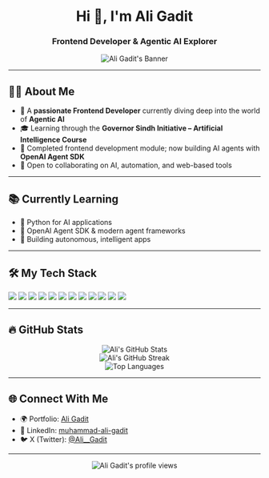 <h1 align="center">Hi 👋, I'm Ali Gadit</h1>
<h3 align="center">Frontend Developer & Agentic AI Explorer</h3>

<p align="center">
  <img src="https://files.oaiusercontent.com/file-JizBToU5oeNJuoa1RS6VKX2m?se=2025-05-21T21%3A32%3A27Z&sp=r&sv=2021-08-06&sr=b&sig=G7PQ%2FQb7TnP7Bxf6ZtgaZw5ArN%2F%2BUKrsb1yMymgaVd8%3D" alt="Ali Gadit's Banner" />
</p>

---

## 🧑‍💻 About Me

- 🚀 A **passionate Frontend Developer** currently diving deep into the world of **Agentic AI**  
- 🎓 Learning through the **Governor Sindh Initiative – Artificial Intelligence Course**
- 🧠 Completed frontend development module; now building AI agents with **OpenAI Agent SDK**
- 🤝 Open to collaborating on AI, automation, and web-based tools

---

## 📚 Currently Learning

- 🔹 Python for AI applications  
- 🔹 OpenAI Agent SDK & modern agent frameworks  
- 🔹 Building autonomous, intelligent apps  

---

## 🛠️ My Tech Stack

<p align="left">
  <img src="https://img.shields.io/badge/Next.js-000?logo=next.js&logoColor=white" />
  <img src="https://img.shields.io/badge/TypeScript-3178C6?logo=typescript&logoColor=white" />
  <img src="https://img.shields.io/badge/JavaScript-F7DF1E?logo=javascript&logoColor=black" />
  <img src="https://img.shields.io/badge/Tailwind_CSS-38B2AC?logo=tailwind-css&logoColor=white" />
  <img src="https://img.shields.io/badge/CSS-1572B6?logo=css3&logoColor=white" />
  <img src="https://img.shields.io/badge/HTML-E34F26?logo=html5&logoColor=white" />
  <img src="https://img.shields.io/badge/Sanity-EF4444?logo=sanity&logoColor=white" />
  <img src="https://img.shields.io/badge/Python-3776AB?logo=python&logoColor=white" />
  <img src="https://img.shields.io/badge/Git-F05032?logo=git&logoColor=white" />
  <img src="https://img.shields.io/badge/GitHub-181717?logo=github&logoColor=white" />
  <img src="https://img.shields.io/badge/Vercel-000000?logo=vercel&logoColor=white" />
  <img src="https://img.shields.io/badge/Netlify-00C7B7?logo=netlify&logoColor=white" />
</p>

---

## 🔥 GitHub Stats

<p align="center">
  <img src="https://github-readme-stats.vercel.app/api?username=aligadit1&show_icons=true&theme=radical" alt="Ali's GitHub Stats" />
  <br />
  <img src="https://streak-stats.demolab.com/?user=aligadit1&theme=radical" alt="Ali's GitHub Streak" />
  <br />
  <img src="https://github-readme-stats.vercel.app/api/top-langs/?username=aligadit1&layout=compact&theme=radical" alt="Top Languages" />
</p>

---

## 🌐 Connect With Me

- 🌍 Portfolio: [Ali Gadit](https://my-portfolio-two-nu-51.vercel.app)
- 💼 LinkedIn: [muhammad-ali-gadit](https://www.linkedin.com/in/muhammad-ali-gadit-07932b2b9/)
- 🐦 X (Twitter): [@Ali__Gadit](https://x.com/Ali__Gadit)

---

<p align="center">
  <img src="https://komarev.com/ghpvc/?username=aligadit1&label=Profile%20views&color=0e75b6&style=flat" alt="Ali Gadit's profile views" />
</p>
